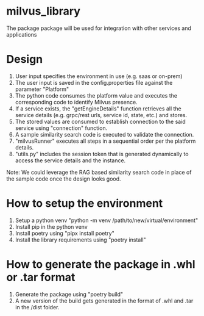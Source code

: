 # milvus_library
The package package will be used for integration with other services and applications

# Design

1. User input specifies the environment in use (e.g. saas or on-prem)
2. The user input is saved in the config.properties file against the parameter "Platform"
3. The python code consumes the platform value and executes the corresponding code to identify Milvus presence.
4. If a service exists, the "getEngineDetails" function retrieves all the service details (e.g. grpc/rest urls, service id, state, etc.) and stores.
5. The stored values are consumed to establish connection to the said service using "connection" function.
6. A sample similarity search code is executed to validate the connection.
7. "milvusRunner" executes all steps in a sequential order per the platform details.
8. "utils.py" includes the session token that is generated dynamically to access the service details and the instance.

Note: We could leverage the RAG based similarity search code in place of the sample code once the design looks good. 

# How to setup the environment
1. Setup a python venv "python -m venv /path/to/new/virtual/environment"
2. Install pip in the python venv
3. Install poetry using "pipx install poetry"
4. Install the library requirements using "poetry install"

# How to generate the package in .whl or .tar format
1. Generate the package using "poetry build"
2. A new version of the build gets generated in the format of .whl and .tar in the /dist folder.